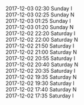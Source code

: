 2017-12-03 02:30 Sunday  I  
2017-12-03 02:25 Sunday  N  
2017-12-03 01:25 Sunday  I  
2017-12-03 01:20 Sunday  N  
2017-12-02 22:20 Saturday  I  
2017-12-02 22:00 Saturday  N  
2017-12-02 21:50 Saturday  I  
2017-12-02 21:00 Saturday  N  
2017-12-02 20:55 Saturday  I  
2017-12-02 20:40 Saturday  N  
2017-12-02 20:35 Saturday  I  
2017-12-02 19:35 Saturday  N  
2017-12-02 19:30 Saturday  I  
2017-12-02 17:40 Saturday  N  
2017-12-02 17:35 Saturday  I  
